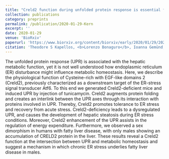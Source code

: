 ```yaml
---
title: "Creld2 function during unfolded protein response is essential for liver metabolism homeostasis"
collection: publications
category: preprints
permalink: /publication/2020-01-29-Kern
excerpt: ''
date: 2020-01-29
venue: 'BioRxiv'
paperurl: 'https://www.biorxiv.org/content/biorxiv/early/2020/01/29/2020.01.28.923136.full.pdf'
citation: 'Theodore S Kapellos, <b>Lorenzo Bonaguro</b>, Ioanna Gemünd, Nico Reusch, Adem Saglam, Emily R Hinkley, Joachim L Schultze. (2020). &quot;Creld2 function during unfolded protein response is essential for liver metabolism homeostasis&quot; <i>BioRxiv</i>.'
---
```


The unfolded protein response (UPR) is associated with the hepatic metabolic function, yet it is not well understood how endoplasmic reticulum (ER) disturbance might influence metabolic homeostasis. Here, we describe the physiological function of Cysteine-rich with EGF-like domains 2 (Creld2), previously characterized as a downstream target of the ER-stress signal transducer Atf6. To this end we generated Creld2-deficient mice and induced UPR by injection of tunicamycin. Creld2 augments protein folding and creates an interlink between the UPR axes through its interaction with proteins involved in UPR. Thereby, Creld2 promotes tolerance to ER stress and recovery from acute stress. Creld2-deficiency leads to a dysregulated UPR, and causes the development of hepatic steatosis during ER stress conditions. Moreover, Creld2 enhancement of the UPR assists in the regulation of energy expenditure. Furthermore, we observed a sex dimorphism in humans with fatty liver disease, with only males showing an accumulation of CRELD2 protein in the liver. These results reveal a Creld2 function at the intersection between UPR and metabolic homeostasis and suggest a mechanism in which chronic ER stress underlies fatty liver disease in males.